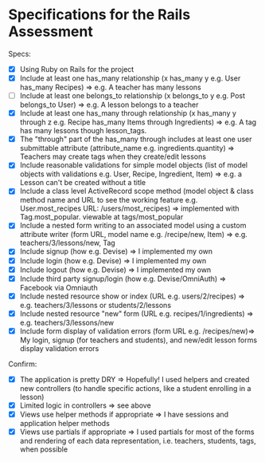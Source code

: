 # Specifications for the Rails Assessment

Specs:
- [x] Using Ruby on Rails for the project
- [x] Include at least one has_many relationship (x has_many y e.g. User has_many Recipes) => e.g. A teacher has many lessons
- [ ] Include at least one belongs_to relationship (x belongs_to y e.g. Post belongs_to User) => e.g. A lesson belongs to a teacher
- [x] Include at least one has_many through relationship (x has_many y through z e.g. Recipe has_many Items through Ingredients) => e.g. A tag has many lessons though lesson_tags. 
- [x] The "through" part of the has_many through includes at least one user submittable attribute (attribute_name e.g. ingredients.quantity) => Teachers may create tags when they create/edit lessons
- [x] Include reasonable validations for simple model objects (list of model objects with validations e.g. User, Recipe, Ingredient, Item) => e.g. a Lesson can't be created without a title
- [x] Include a class level ActiveRecord scope method (model object & class method name and URL to see the working feature e.g. User.most_recipes URL: /users/most_recipes) => implemented with Tag.most_popular. viewable at tags/most_popular
- [x] Include a nested form writing to an associated model using a custom attribute writer (form URL, model name e.g. /recipe/new, Item) => e.g. teachers/3/lessons/new, Tag
- [x] Include signup (how e.g. Devise) => I implemented my own
- [x] Include login (how e.g. Devise) => I implemented my own
- [x] Include logout (how e.g. Devise) => I implemented my own
- [x] Include third party signup/login (how e.g. Devise/OmniAuth) => Facebook via Omniauth
- [x] Include nested resource show or index (URL e.g. users/2/recipes) => e.g. teachers/3/lessons or students/2/lessons
- [x] Include nested resource "new" form (URL e.g. recipes/1/ingredients) => e.g. teachers/3/lessons/new
- [x] Include form display of validation errors (form URL e.g. /recipes/new)=> My login, signup (for teachers and students), and new/edit lesson forms display validation errors

Confirm:
- [x] The application is pretty DRY => Hopefully! I used helpers and created new controllers (to handle specific actions, like a student enrolling in a lesson)
- [x] Limited logic in controllers => see above
- [x] Views use helper methods if appropriate => I have sessions and application helper methods
- [x] Views use partials if appropriate => I used partials for most of the forms and rendering of each data representation, i.e. teachers, students, tags, when possible